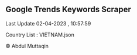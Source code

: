 

## Google Trends Keywords Scraper 
 
Last Update 02-04-2023 , 10:57:59

Country List :
VIETNAM.json



© Abdul Muttaqin 

